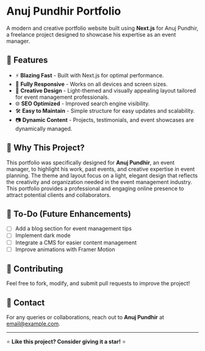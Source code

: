 # Anuj Pundhir Portfolio

A modern and creative portfolio website built using **Next.js** for Anuj Pundhir, a freelance project designed to showcase his expertise as an event manager.

## 🚀 Features

- ⚡ **Blazing Fast** - Built with Next.js for optimal performance.
- 📱 **Fully Responsive** - Works on all devices and screen sizes.
- 🎨 **Creative Design** - Light-themed and visually appealing layout tailored for event management professionals.
- 🌐 **SEO Optimized** - Improved search engine visibility.
- 🛠 **Easy to Maintain** - Simple structure for easy updates and scalability.
- 📷 **Dynamic Content** - Projects, testimonials, and event showcases are dynamically managed.

## 🎯 Why This Project?

This portfolio was specifically designed for **Anuj Pundhir**, an event manager, to highlight his work, past events, and creative expertise in event planning. The theme and layout focus on a light, elegant design that reflects the creativity and organization needed in the event management industry. This portfolio provides a professional and engaging online presence to attract potential clients and collaborators.

## 📌 To-Do (Future Enhancements)

- [ ] Add a blog section for event management tips
- [ ] Implement dark mode
- [ ] Integrate a CMS for easier content management
- [ ] Improve animations with Framer Motion

## 🤝 Contributing

Feel free to fork, modify, and submit pull requests to improve the project!

## 📧 Contact

For any queries or collaborations, reach out to **Anuj Pundhir** at [email@example.com](mailto:email@example.com).

---

⭐ **Like this project? Consider giving it a star!** ⭐

